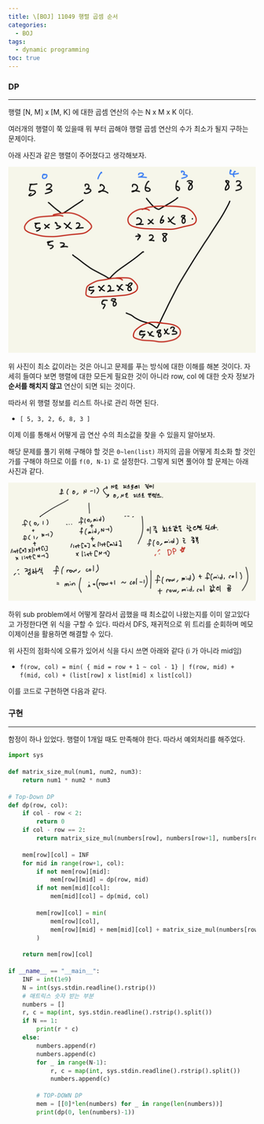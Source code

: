 ```yaml
---
title: \[BOJ] 11049 행렬 곱셈 순서
categories: 
  - BOJ
tags: 
  - dynamic programming
toc: true
---
```


### DP

---

행렬 [N, M] x [M, K] 에 대한 곱셈 연산의 수는 N x M x K 이다.

여러개의 행렬이 쭉 있을때 뭐 부터 곱해야 행렬 곱셈 연산의 수가 최소가 될지 구하는 문제이다.

아래 사진과 같은 행렬이 주어졌다고 생각해보자.

![boj11049_1.jpeg](/assets/images/algorithms/boj11049_1.jpeg)

위 사진이 최소 값이라는 것은 아니고 문제를 푸는 방식에 대한 이해를 해본 것이다. 자세히 들여다 보면 행렬에 대한 모든게 필요한 것이 아니라 row, col 에 대한 숫자 정보가 **순서를 해치지 않고** 연산이 되면 되는 것이다.

따라서 위 행렬 정보를 리스트 하나로 관리 하면 된다. 

- `[ 5, 3, 2, 6, 8, 3 ]`

이제 이를 통해서 어떻게 곱 연산 수의 최소값을 찾을 수 있을지 알아보자.

해당 문제를 풀기 위해 구해야 할 것은 `0~len(list)` 까지의 곱을 어떻게 최소화 할 것인가를 구해야 하므로 이를 `f(0, N-1)` 로 설정한다. 그렇게 되면 풀어야 할 문제는 아래 사진과 같다.

![boj11049_2.jpeg](/assets/images/algorithms/boj11049_2.jpeg)

하위 sub problem에서 어떻게 잘라서 곱했을 때 최소값이 나왔는지를 이미 알고있다고 가정한다면 위 식을 구할 수 있다. 따라서 DFS, 재귀적으로 위 트리를 순회하며 메모이제이션을 활용하면 해결할 수 있다.

위 사진의 점화식에 오류가 있어서 식을 다시 쓰면 아래와 같다 (i 가 아니라 mid임)

- `f(row, col) = min( { mid = row + 1 ~ col - 1} | f(row, mid) + f(mid, col) + (list[row] x list[mid] x list[col])`

이를 코드로 구현하면 다음과 같다.

### 구현

---

함정이 하나 있었다. 행렬이 1개일 때도 만족해야 한다. 따라서 예외처리를 해주었다.

```python
import sys

def matrix_size_mul(num1, num2, num3):
    return num1 * num2 * num3

# Top-Down DP
def dp(row, col):
    if col - row < 2:
        return 0
    if col - row == 2:
        return matrix_size_mul(numbers[row], numbers[row+1], numbers[row+2])    # row + 2 == col

    mem[row][col] = INF
    for mid in range(row+1, col):
        if not mem[row][mid]:
            mem[row][mid] = dp(row, mid)
        if not mem[mid][col]:
            mem[mid][col] = dp(mid, col)

        mem[row][col] = min(
            mem[row][col],
            mem[row][mid] + mem[mid][col] + matrix_size_mul(numbers[row], numbers[mid], numbers[col])
        )

    return mem[row][col]

if __name__ == "__main__":
    INF = int(1e9)
    N = int(sys.stdin.readline().rstrip())
    # 매트릭스 숫자 받는 부분
    numbers = []
    r, c = map(int, sys.stdin.readline().rstrip().split())
    if N == 1:
        print(r * c)
    else:
        numbers.append(r)
        numbers.append(c)
        for _ in range(N-1):
            r, c = map(int, sys.stdin.readline().rstrip().split())
            numbers.append(c)

        # TOP-DOWN DP
        mem = [[0]*len(numbers) for _ in range(len(numbers))]
        print(dp(0, len(numbers)-1))
```